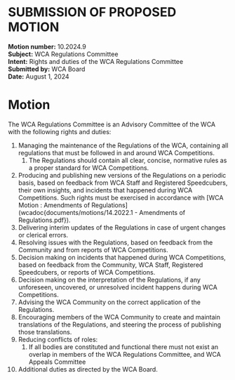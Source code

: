 # SUBMISSION OF PROPOSED MOTION

**Motion number:** 10.2024.9  
**Subject:** WCA Regulations Committee  
**Intent:** Rights and duties of the WCA Regulations Committee  
**Submitted by:** WCA Board  
**Date:** August 1, 2024  

# Motion

The WCA Regulations Committee is an Advisory Committee of the WCA with the following rights and duties:

1. Managing the maintenance of the Regulations of the WCA, containing all regulations that must be followed in and around WCA Competitions.
   1. The Regulations should contain all clear, concise, normative rules as a proper standard for WCA Competitions.
2. Producing and publishing new versions of the Regulations on a periodic basis, based on feedback from WCA Staff and Registered Speedcubers, their own insights, and incidents that happened during WCA Competitions. Such rights must be exercised in accordance with [WCA Motion : Amendments of Regulations](wcadoc{documents/motions/14.2022.1 - Amendments of Regulations.pdf}).
3. Delivering interim updates of the Regulations in case of urgent changes or clerical errors.
4. Resolving issues with the Regulations, based on feedback from the Community and from reports of WCA Competitions.
5. Decision making on incidents that happened during WCA Competitions, based on feedback from the Community, WCA Staff, Registered Speedcubers, or reports of WCA Competitions.
6. Decision making on the interpretation of the Regulations, if any unforeseen, uncovered, or unresolved incident happens during WCA Competitions.
7. Advising the WCA Community on the correct application of the Regulations.
8. Encouraging members of the WCA Community to create and maintain translations of the Regulations, and steering the process of publishing those translations.
9. Reducing conflicts of roles:
    1. If all bodies are constituted and functional there must not exist an overlap in members of the WCA Regulations Committee, and WCA Appeals Committee
10. Additional duties as directed by the WCA Board.
